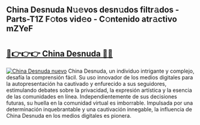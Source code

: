 ## China Desnuda N𝚞𝚎vos desn𝚞dos filtr𝚊dos - Parts-T1Z F𝚘tos vid𝚎o - C𝚘ntenido atr𝚊ctivo mZYeF

# <h2><a href="http://mb8ni9m.tromn.icu/?c=China+Desnuda">🔗👉👉👉 China Desnuda 🔗🔗</a></h2>

[![China Desnuda nuevo](https://i.imgur.com/pEAQMta.gif)](http://mb8ni9m.tromn.icu/?c=China+Desnuda)
China Desnuda, un individuo intrigante y complejo, desafía la comprensión fácil. Su uso innovador de los medios digitales para la autopresentación ha cautivado y enfurecido a sus seguidores, estimulando debates sobre la privacidad, la expresión artística y la esencia de las comunidades en línea. Independientemente de sus decisiones futuras, su huella en la comunidad virtual es imborrable. Impulsada por una determinación inquebrantable y una cautivación innegable, la influencia de China Desnuda en los medios digitales es pionera.
